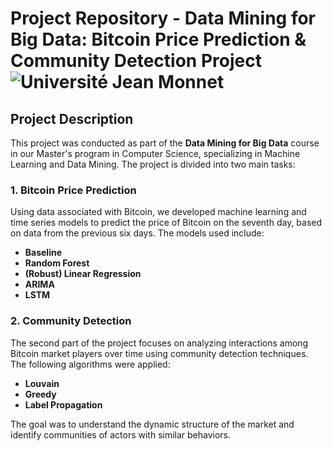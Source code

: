 Project Repository - Data Mining for Big Data: Bitcoin Price Prediction & Community Detection Project
<img src="https://upload.wikimedia.org/wikipedia/commons/thumb/e/e9/Logo_de_l%27Université_Jean_Monnet_Saint-Etienne.png/640px-Logo_de_l%27Université_Jean_Monnet_Saint-Etienne.png" alt="Université Jean Monnet" title="Université Jean Monnet">
============

## Project Description
This project was conducted as part of the **Data Mining for Big Data** course in our Master's program in Computer Science, specializing in Machine Learning and Data Mining. The project is divided into two main tasks:

### 1. Bitcoin Price Prediction
Using data associated with Bitcoin, we developed machine learning and time series models to predict the price of Bitcoin on the seventh day, based on data from the previous six days. The models used include:
- **Baseline**
- **Random Forest**
- **(Robust) Linear Regression**
- **ARIMA** 
- **LSTM** 

### 2. Community Detection
The second part of the project focuses on analyzing interactions among Bitcoin market players over time using community detection techniques. The following algorithms were applied:
- **Louvain**
- **Greedy**
- **Label Propagation**

The goal was to understand the dynamic structure of the market and identify communities of actors with similar behaviors.

